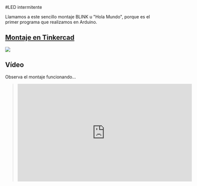 #LED intermitente

Llamamos a este sencillo montaje BLINK u "Hola Mundo", porque es el primer programa que realizamos en Arduino.

## [Montaje en Tinkercad](https://www.tinkercad.com/things/58pb1LnwuDn-1-blink-bloques)

![](imágenes/Blink.png)

## Vídeo

Observa el montaje funcionando...

> <iframe width="560" height="315" src="https://www.youtube.com/embed/2RPqv3ILTJM" frameborder="0" gesture="media" allow="encrypted-media" allowfullscreen></iframe>